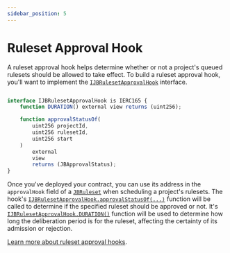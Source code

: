 ```yaml
---
sidebar_position: 5
---
```


# Ruleset Approval Hook

A ruleset approval hook helps determine whether or not a project's queued rulesets should be allowed to take effect. To build a ruleset approval hook, you'll want to implement the [`IJBRulesetApprovalHook`](/docs/v4/api/core/interfaces/IJBRulesetApprovalHook.sol/interface.IJBRulesetApprovalHook.md) interface. 

```javascript

interface IJBRulesetApprovalHook is IERC165 {
    function DURATION() external view returns (uint256);

    function approvalStatusOf(
        uint256 projectId,
        uint256 rulesetId,
        uint256 start
    )
        external
        view
        returns (JBApprovalStatus);
}
```

Once you've deployed your contract, you can use its address in the `approvalHook` field of a [`JBRuleset`](/docs/v4/api/core/structs/JBRuleset.sol/struct.JBRuleset.md) when scheduling a project's rulesets. The hook's [`IJBRulesetApprovalHook.approvalStatusOf(...)`](/docs/v4/api/core/interfaces/IJBRulesetApprovalHook.sol/interface.IJBRulesetApprovalHook.md#approvalstatusof) function will be called to determine if the specified ruleset should be approved or not. It's [`IJBRulesetApprovalHook.DURATION()`](/docs/v4/api/core/interfaces/IJBRulesetApprovalHook.sol/interface.IJBRulesetApprovalHook.md#duration) function will be used to determine how long the deliberation period is for the ruleset, affecting the certainty of its admission or rejection.

[Learn more about ruleset approval hooks](/docs/v4/learn/glossary/ruleset-approval-hook.md).
